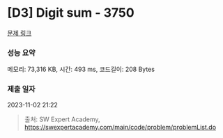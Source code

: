 # [D3] Digit sum - 3750 

[문제 링크](https://swexpertacademy.com/main/code/problem/problemDetail.do?contestProbId=AWHPiSYKAD0DFAUn) 

### 성능 요약

메모리: 73,316 KB, 시간: 493 ms, 코드길이: 208 Bytes

### 제출 일자

2023-11-02 21:22



> 출처: SW Expert Academy, https://swexpertacademy.com/main/code/problem/problemList.do